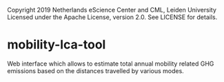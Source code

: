 Copyright 2019 Netherlands eScience Center and CML, Leiden University
Licensed under the Apache License, version 2.0. See LICENSE for details.

# mobility-lca-tool
Web interface which allows to estimate total annual mobility related GHG emissions based on the distances travelled by various modes.  

